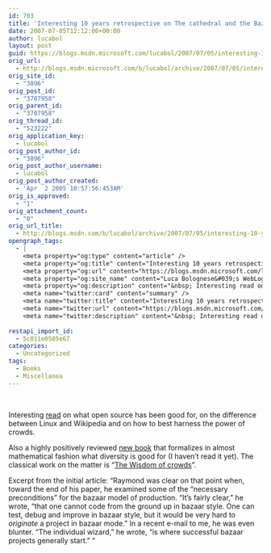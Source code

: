 ```yaml
---
id: 703
title: 'Interesting 10 years retrospective on The cathedral and the Bazaar'
date: 2007-07-05T12:12:00+00:00
author: lucabol
layout: post
guid: https://blogs.msdn.microsoft.com/lucabol/2007/07/05/interesting-10-years-retrospective-on-the-cathedral-and-the-bazaar/
orig_url:
  - http://blogs.msdn.microsoft.com/b/lucabol/archive/2007/07/05/interesting-10-years-retrospective-on-quot-the-cathedral-and-the-bazaar-quot.aspx
orig_site_id:
  - "3896"
orig_post_id:
  - "3707958"
orig_parent_id:
  - "3707958"
orig_thread_id:
  - "523222"
orig_application_key:
  - lucabol
orig_post_author_id:
  - "3896"
orig_post_author_username:
  - lucabol
orig_post_author_created:
  - 'Apr  2 2005 10:57:56:453AM'
orig_is_approved:
  - "1"
orig_attachment_count:
  - "0"
orig_url_title:
  - http://blogs.msdn.com/b/lucabol/archive/2007/07/05/interesting-10-years-retrospective-on-the-cathedral-and-the-bazaar.aspx
opengraph_tags:
  - |
    <meta property="og:type" content="article" />
    <meta property="og:title" content="Interesting 10 years retrospective on &quot;The cathedral and the Bazaar&quot;" />
    <meta property="og:url" content="https://blogs.msdn.microsoft.com/lucabol/2007/07/05/interesting-10-years-retrospective-on-the-cathedral-and-the-bazaar/" />
    <meta property="og:site_name" content="Luca Bolognese&#039;s WebLog" />
    <meta property="og:description" content="&nbsp; Interesting read on what open source has been good for, on the difference between Linux and Wikipedia and on how to best harness the power of crowds. Also a highly positively reviewed new book that formalizes in almost mathematical fashion what diversity is good for (I haven’t read it yet). The classical work on..." />
    <meta name="twitter:card" content="summary" />
    <meta name="twitter:title" content="Interesting 10 years retrospective on &quot;The cathedral and the Bazaar&quot;" />
    <meta name="twitter:url" content="https://blogs.msdn.microsoft.com/lucabol/2007/07/05/interesting-10-years-retrospective-on-the-cathedral-and-the-bazaar/" />
    <meta name="twitter:description" content="&nbsp; Interesting read on what open source has been good for, on the difference between Linux and Wikipedia and on how to best harness the power of crowds. Also a highly positively reviewed new book that formalizes in almost mathematical fashion what diversity is good for (I haven’t read it yet). The classical work on..." />
    
restapi_import_id:
  - 5c011e0505e67
categories:
  - Uncategorized
tags:
  - Books
  - Miscellanea
---
```

&nbsp;

Interesting [read](http://www.strategy-business.com/press/enewsarticle/enews053107?pg=all) on what open source has been good for, on the difference between Linux and Wikipedia and on how to best harness the power of crowds.

Also a highly positively reviewed [new book](http://www.amazon.com/Difference-Diversity-Creates-Schools-Societies/dp/0691128383/ref=sr_1_1/104-4425703-5061533?ie=UTF8&s=books&qid=1183651116&sr=8-1) that formalizes in almost mathematical fashion what diversity is good for (I haven’t read it yet). The classical work on the matter is “[The Wisdom of crowds](http://www.amazon.com/gp/product/0385721706/sr=8-1/qid=1183651116/ref=cm_cr_asin_lnk/104-4425703-5061533?ie=UTF8&qid=1183651116&sr=8-1)”.

Excerpt from the initial article: “Raymond was clear on that point when, toward the end of his paper, he examined some of the “necessary preconditions” for the bazaar model of production. “It’s fairly clear,” he wrote, “that one cannot code from the ground up in bazaar style. One can test, debug and improve in bazaar style, but it would be very hard to _originate_ a project in bazaar mode.” In a recent e-mail to me, he was even blunter. “The individual wizard,” he wrote, “is where successful bazaar projects generally start.” “